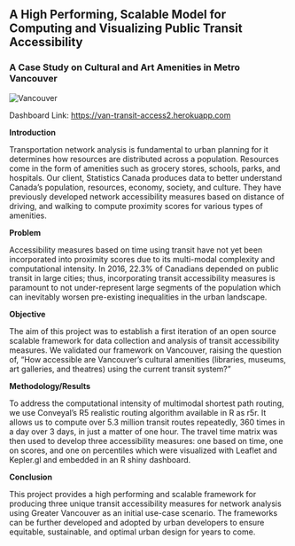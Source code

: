 ## A High Performing, Scalable Model for Computing and Visualizing Public Transit Accessibility
 
### A Case Study on Cultural and Art Amenities in Metro Vancouver

![Vancouver](https://vancouver.ca/images/cov/feature/skytrain-landing.jpg)

Dashboard Link:  https://van-transit-access2.herokuapp.com

**Introduction**

Transportation network analysis is fundamental to urban planning for it determines how resources are distributed across a population. Resources come in the form of amenities such as grocery stores, schools, parks, and hospitals. Our client, Statistics Canada produces data to better understand Canada’s population, resources, economy, society, and culture. They have previously developed network accessibility measures based on distance of driving, and walking to compute proximity scores for various types of amenities.

**Problem**

Accessibility measures based on time using transit have not yet been incorporated into proximity scores due to its multi-modal complexity and computational intensity. In 2016, 22.3% of Canadians depended on public transit in large cities; thus, incorporating transit accessibility measures is paramount to not under-represent large segments of the population which can inevitably worsen pre-existing inequalities in the urban landscape. 

**Objective**

The aim of this project was to establish a first iteration of an open source scalable framework for data collection and analysis of transit accessibility measures. We validated our framework on Vancouver, raising the question of, “How accessible are Vancouver’s cultural amenities (libraries, museums, art galleries, and theatres) using the current transit system?”

**Methodology/Results**

To address the computational intensity of multimodal shortest path routing, we use Conveyal’s R5 realistic routing algorithm available in R as r5r. It allows us to compute over 5.3 million transit routes repeatedly, 360 times in a day over 3 days, in just a matter of one hour. The travel time matrix was then used to develop three accessibility measures: one based on time, one on scores, and one on percentiles which were visualized with Leaflet and Kepler.gl and embedded in an R shiny dashboard. 

**Conclusion**

This project provides a high performing and scalable framework for producing three unique transit accessibility measures for network analysis using Greater Vancouver as an initial use-case scenario. The frameworks can be further developed and adopted by urban developers to ensure equitable, sustainable, and optimal urban design for years to come.

